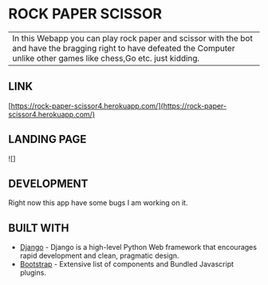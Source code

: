 # ROCK PAPER SCISSOR

<table>
<tr>
<td>
In this Webapp you can play rock paper and scissor with the bot and have the bragging right to have defeated the Computer unlike other games like chess,Go etc. just kidding.
</td>
</tr>
</table>

## LINK
[https://rock-paper-scissor4.herokuapp.com/](https://rock-paper-scissor4.herokuapp.com/)

## LANDING PAGE

![]

## DEVELOPMENT
Right now this app have some bugs I am working on it.

## BUILT WITH

- [Django](https://docs.djangoproject.com/en/4.0/) - Django is a high-level Python Web framework that encourages rapid development and clean, pragmatic design.
- [Bootstrap](http://getbootstrap.com/) - Extensive list of components and  Bundled Javascript plugins.



